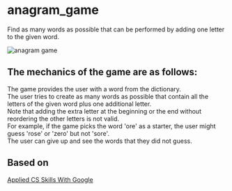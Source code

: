 # anagram_game

Find as many words as possible that can be performed by adding one letter to the given word.


![anagram game](gifs/anagram_game.gif)

## The mechanics of the game are as follows:

The game provides the user with a word from the dictionary. <br>
The user tries to create as many words as possible that contain all the letters of the given word plus one additional letter. <br>
Note that adding the extra letter at the beginning or the end without reordering the other letters is not valid. <br>
For example, if the game picks the word 'ore' as a starter, the user might guess 'rose' or 'zero' but not 'sore'.<br>
The user can give up and see the words that they did not guess.

## Based on 
[Applied CS Skills With Google](https://appliedcsskills.withgoogle.com/modules/zz_acswa/_static/unit1lesson3.html)
